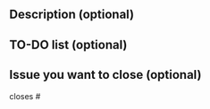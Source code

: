 ## Description (optional)

<!-- Type here description of what you made -->

## TO-DO list (optional)

<!-- Type here TO-DO list using checkboxes
- [ ] Feature
- [x] Made feature
-->

## Issue you want to close (optional)

closes #<!-- type here id of issue you want to close -->
